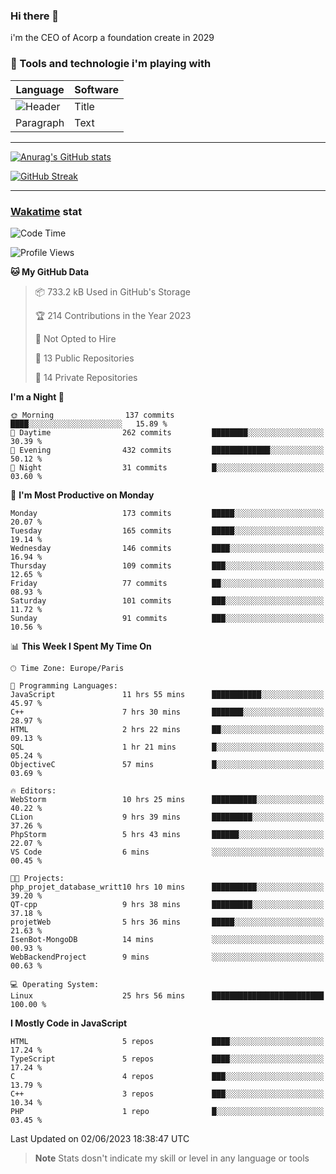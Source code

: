 ### Hi there 👋

i'm the CEO of Acorp a foundation create in 2029  

### 🧰 Tools and technologie i'm playing with

 | Language | Software |
| ----------- | ----------- |
| ![Header](https://img.shields.io/badge/Nuxt3-green&style=for-the-badge&logo=nustjs&logoColor=00DC82) | Title |
| Paragraph | Text |

---

[![Anurag's GitHub stats](https://github-readme-stats.vercel.app/api?username=ackimixs&show_icons=true&theme=github_dark&count_private=true)](https://www.ackimixs.xyz)

[![GitHub Streak](https://github-readme-streak-stats.herokuapp.com?user=Ackimixs&theme=github-dark-blue&date_format=j%20M%5B%20Y%5D&mode=weekly)](https://git.io/streak-stats)

---
 
 ### [Wakatime](https://wakatime.com/) stat

<!--START_SECTION:waka-->
![Code Time](http://img.shields.io/badge/Code%20Time-613%20hrs%2018%20mins-blue)

![Profile Views](http://img.shields.io/badge/Profile%20Views-1-blue)

**🐱 My GitHub Data** 

> 📦 733.2 kB Used in GitHub's Storage 
 > 
> 🏆 214 Contributions in the Year 2023
 > 
> 🚫 Not Opted to Hire
 > 
> 📜 13 Public Repositories 
 > 
> 🔑 14 Private Repositories 
 > 
**I'm a Night 🦉** 

```text
🌞 Morning                137 commits         ████░░░░░░░░░░░░░░░░░░░░░   15.89 % 
🌆 Daytime                262 commits         ████████░░░░░░░░░░░░░░░░░   30.39 % 
🌃 Evening                432 commits         █████████████░░░░░░░░░░░░   50.12 % 
🌙 Night                  31 commits          █░░░░░░░░░░░░░░░░░░░░░░░░   03.60 % 
```
📅 **I'm Most Productive on Monday** 

```text
Monday                   173 commits         █████░░░░░░░░░░░░░░░░░░░░   20.07 % 
Tuesday                  165 commits         █████░░░░░░░░░░░░░░░░░░░░   19.14 % 
Wednesday                146 commits         ████░░░░░░░░░░░░░░░░░░░░░   16.94 % 
Thursday                 109 commits         ███░░░░░░░░░░░░░░░░░░░░░░   12.65 % 
Friday                   77 commits          ██░░░░░░░░░░░░░░░░░░░░░░░   08.93 % 
Saturday                 101 commits         ███░░░░░░░░░░░░░░░░░░░░░░   11.72 % 
Sunday                   91 commits          ███░░░░░░░░░░░░░░░░░░░░░░   10.56 % 
```


📊 **This Week I Spent My Time On** 

```text
🕑︎ Time Zone: Europe/Paris

💬 Programming Languages: 
JavaScript               11 hrs 55 mins      ███████████░░░░░░░░░░░░░░   45.97 % 
C++                      7 hrs 30 mins       ███████░░░░░░░░░░░░░░░░░░   28.97 % 
HTML                     2 hrs 22 mins       ██░░░░░░░░░░░░░░░░░░░░░░░   09.13 % 
SQL                      1 hr 21 mins        █░░░░░░░░░░░░░░░░░░░░░░░░   05.24 % 
ObjectiveC               57 mins             █░░░░░░░░░░░░░░░░░░░░░░░░   03.69 % 

🔥 Editors: 
WebStorm                 10 hrs 25 mins      ██████████░░░░░░░░░░░░░░░   40.22 % 
CLion                    9 hrs 39 mins       █████████░░░░░░░░░░░░░░░░   37.26 % 
PhpStorm                 5 hrs 43 mins       ██████░░░░░░░░░░░░░░░░░░░   22.07 % 
VS Code                  6 mins              ░░░░░░░░░░░░░░░░░░░░░░░░░   00.45 % 

🐱‍💻 Projects: 
php_projet_database_writt10 hrs 10 mins      ██████████░░░░░░░░░░░░░░░   39.20 % 
QT-cpp                   9 hrs 38 mins       █████████░░░░░░░░░░░░░░░░   37.18 % 
projetWeb                5 hrs 36 mins       █████░░░░░░░░░░░░░░░░░░░░   21.63 % 
IsenBot-MongoDB          14 mins             ░░░░░░░░░░░░░░░░░░░░░░░░░   00.93 % 
WebBackendProject        9 mins              ░░░░░░░░░░░░░░░░░░░░░░░░░   00.63 % 

💻 Operating System: 
Linux                    25 hrs 56 mins      █████████████████████████   100.00 % 
```

**I Mostly Code in JavaScript** 

```text
HTML                     5 repos             ████░░░░░░░░░░░░░░░░░░░░░   17.24 % 
TypeScript               5 repos             ████░░░░░░░░░░░░░░░░░░░░░   17.24 % 
C                        4 repos             ███░░░░░░░░░░░░░░░░░░░░░░   13.79 % 
C++                      3 repos             ███░░░░░░░░░░░░░░░░░░░░░░   10.34 % 
PHP                      1 repo              █░░░░░░░░░░░░░░░░░░░░░░░░   03.45 % 
```




 Last Updated on 02/06/2023 18:38:47 UTC
<!--END_SECTION:waka-->

> **Note**
> Stats dosn't indicate my skill or level in any language or tools
